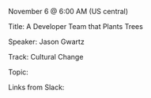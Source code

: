 November 6 @ 6:00 AM (US central)

Title: A Developer Team that Plants Trees

Speaker: Jason Gwartz

Track: Cultural Change

Topic:

Links from Slack:

